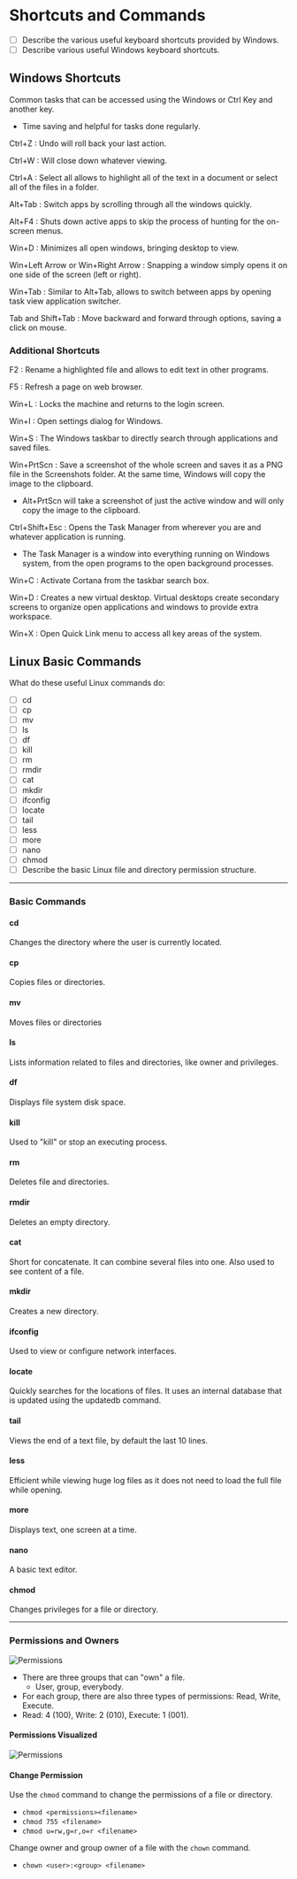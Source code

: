 # Shortcuts and Commands

* [ ] Describe the various useful keyboard shortcuts provided by Windows.
* [ ] Describe various useful Windows keyboard shortcuts.

## Windows Shortcuts

Common tasks that can be accessed using the Windows or Ctrl Key and another key.

* Time saving and helpful for tasks done regularly.

Ctrl+Z : Undo will roll back your last action.

Ctrl+W : Will close down whatever viewing.

Ctrl+A : Select all allows to highlight all of the text in a document or select all of the files in a folder.

Alt+Tab : Switch apps by scrolling through all the windows quickly.

Alt+F4 : Shuts down active apps to skip the process of hunting for the on-screen menus.

Win+D : Minimizes all open windows, bringing desktop to view.

Win+Left Arrow or Win+Right Arrow : Snapping a window simply opens it on one side of the screen (left or right).

Win+Tab : Similar to Alt+Tab, allows to switch between apps by opening task view application switcher.

Tab and Shift+Tab : Move backward and forward through options, saving a click on mouse.

### Additional Shortcuts

F2 : Rename a highlighted file and allows to edit text in other programs.

F5 : Refresh a page on web browser.

Win+L : Locks the machine and returns to the login screen.

Win+I : Open settings dialog for Windows.

Win+S : The Windows taskbar to directly search through applications and saved files.

Win+PrtScn : Save a screenshot of the whole screen and saves it as a PNG file in the Screenshots folder. At the same time, Windows will copy the image to the clipboard.

* Alt+PrtScn will take a screenshot of just the active window and will only copy the image to the clipboard.

Ctrl+Shift+Esc : Opens the Task Manager from wherever you are and whatever application is running.

* The Task Manager is a window into everything running on Windows system, from the open programs to the open background processes.

Win+C : Activate Cortana from the taskbar search box.

Win+D : Creates a new virtual desktop. Virtual desktops create secondary screens to organize open applications and windows to provide extra workspace.

Win+X : Open Quick Link menu to access all key areas of the system.

## Linux Basic Commands

What do these useful Linux commands do:

* [ ] cd
* [ ] cp
* [ ] mv
* [ ] ls
* [ ] df
* [ ] kill
* [ ] rm
* [ ] rmdir
* [ ] cat
* [ ] mkdir
* [ ] ifconfig
* [ ] locate
* [ ] tail
* [ ] less
* [ ] more
* [ ] nano
* [ ] chmod
* [ ] Describe the basic Linux file and directory permission structure.

***

### Basic Commands

#### cd

Changes the directory where the user is currently located.

#### cp

Copies files or directories.

#### mv

Moves files or directories

#### ls

Lists information related to files and directories, like owner and privileges.

#### df

Displays file system disk space.

#### kill

Used to "kill" or stop an executing process.

#### rm

Deletes file and directories.

#### rmdir

Deletes an empty directory.

#### cat

Short for concatenate. It can combine several files into one. Also used to see content of a file.

#### mkdir

Creates a new directory.

#### ifconfig

Used to view or configure network interfaces.

#### locate

Quickly searches for the locations of files. It uses an internal database that is updated using the updatedb command.

#### tail

Views the end of a text file, by default the last 10 lines.

#### less

Efficient while viewing huge log files as it does not need to load the full file while opening.

#### more

Displays text, one screen at a time.

#### nano

A basic text editor.

#### chmod

Changes privileges for a file or directory.

***

### Permissions and Owners

![Permissions](http://linux-blog.org/wp-content/uploads/2009/09/permissions.png)

* There are three groups that can "own" a file.
  * User, group, everybody.
* For each group, there are also three types of permissions: Read, Write, Execute.
* Read: 4 (100), Write: 2 (010), Execute: 1 (001).

#### Permissions Visualized

![Permissions](https://miro.medium.com/max/2112/0\*TJYlcsbddAMcxEOt)

#### Change Permission

Use the `chmod` command to change the permissions of a file or directory.

* `chmod <permissions><filename>`
* `chmod 755 <filename>`
* `chmod u=rw,g=r,o=r <filename>`

Change owner and group owner of a file with the `chown` command.

* `chown <user>:<group> <filename>`


